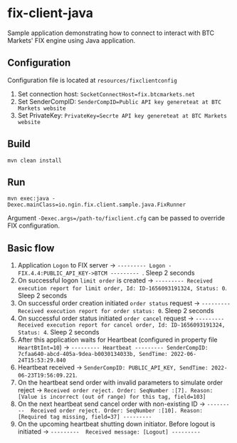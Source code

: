 # fix-client-java

Sample application demonstrating how to connect to interact with BTC Markets' FIX engine using Java application. 

## Configuration
Configuration file is located at `resources/fixclientconfig`

1) Set connection host:  `SocketConnectHost=fix.btcmarkets.net`
2) Set SenderCompID:     `SenderCompID=Public API key genereteat at BTC Markets website`
3) Set PrivateKey:       `PrivateKey=Secrte API key genereteat at BTC Markets website`

## Build

`mvn clean install`

## Run

`mvn exec:java -Dexec.mainClass=io.ngin.fix.client.sample.java.FixRunner`

Argument `-Dexec.args=/path-to/fixclient.cfg` can be passed to override FIX configuration.

## Basic flow

1) Application `Logon` to FIX server -> `--------- Logon -FIX.4.4:PUBLIC_API_KEY->BTCM --------- `. Sleep 2 seconds
2) On successful logon `limit order` is created -> `--------- Received execution report for limit order, Id: ID-1656093191324, Status: 0`. Sleep 2 seconds
3) On successful order creation initiated `order status` request -> `--------- Received execution report for order status: 0`. Sleep 2 seconds
4) On successful order status initiated `order cancel` request -> `--------- Received execution report for cancel order, Id: ID-1656093191324, Status: 4`. Sleep 2 seconds
5) After this application waits for Heartbeat (configured in property file `HeartBtInt=10`) -> `--------- Heartbeat --------- SenderCompID: 7cfaa640-abcd-405a-9dea-b0030134033b, SendTime: 2022-06-24T15:53:29.840`
6) Heartbeat received -> `SenderCompID: PUBLIC_API_KEY, SendTime: 2022-06-23T19:56:09.221`.
7) On the heartbeat send order with invalid parameters to simulate order reject -> `Received order reject. Order: SeqNumber :[7]. Reason: [Value is incorrect (out of range) for this tag, field=103] `
8) On the next heartbeat send cancel order with non-existing ID -> `---------  Received order reject. Order: SeqNumber :[10]. Reason: [Required tag missing, field=37] ---------`
9) On the upcoming heartbeat shutting down initiator. Before logout is initiated -> `---------  Received message: [Logout] ---------`

